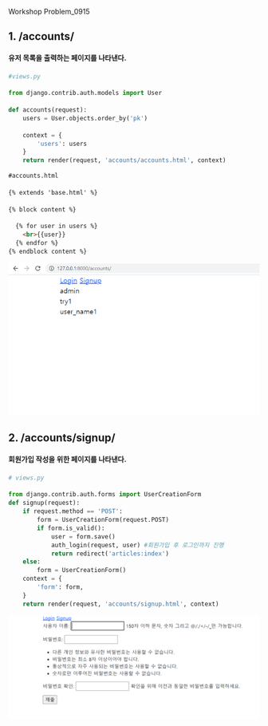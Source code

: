 Workshop Problem_0915



## 1. /accounts/

#### 유저 목록을 출력하는 페이지를 나타낸다.



```python 
#views.py

from django.contrib.auth.models import User

def accounts(request):
    users = User.objects.order_by('pk')

    context = {
        'users': users
    }
    return render(request, 'accounts/accounts.html', context)
```

```html
#accounts.html

{% extends 'base.html' %}

{% block content %}

  {% for user in users %}
    <br>{{user}}
  {% endfor %}
{% endblock content %}
```



![1](1.PNG)



## 2. /accounts/signup/

#### 회원가입 작성을 위한 페이지를 나타낸다.

```python
# views.py

from django.contrib.auth.forms import UserCreationForm
def signup(request):
    if request.method == 'POST':
        form = UserCreationForm(request.POST)
        if form.is_valid():
            user = form.save()
            auth_login(request, user) #회원가입 후 로그인까지 진행
            return redirect('articles:index')
    else:
        form = UserCreationForm()
    context = {
        'form': form,
    }
    return render(request, 'accounts/signup.html', context)

```

![2](2.PNG)


